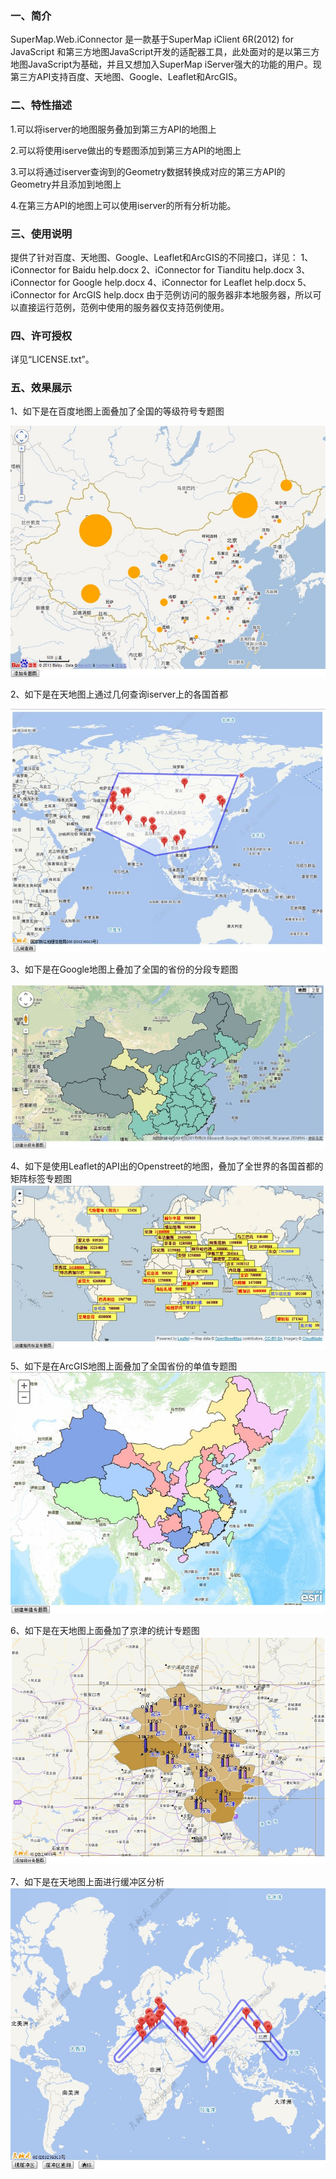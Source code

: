 ### 一、简介

SuperMap.Web.iConnector 是一款基于SuperMap iClient 6R(2012) for JavaScript 和第三方地图JavaScript开发的适配器工具，此处面对的是以第三方地图JavaScript为基础，并且又想加入SuperMap iServer强大的功能的用户。现第三方API支持百度、天地图、Google、Leaflet和ArcGIS。

### 二、特性描述

1.可以将iserver的地图服务叠加到第三方API的地图上

2.可以将使用iserve做出的专题图添加到第三方API的地图上

3.可以将通过iserver查询到的Geometry数据转换成对应的第三方API的Geometry并且添加到地图上

4.在第三方API的地图上可以使用iserver的所有分析功能。


### 三、使用说明

提供了针对百度、天地图、Google、Leaflet和ArcGIS的不同接口，详见：
1、iConnector for Baidu help.docx
2、iConnector for Tianditu help.docx
3、iConnector for Google help.docx
4、iConnector for Leaflet help.docx
5、iConnector for ArcGIS help.docx
由于范例访问的服务器非本地服务器，所以可以直接运行范例，范例中使用的服务器仅支持范例使用。

### 四、许可授权

详见“LICENSE.txt”。

### 五、效果展示

1、如下是在百度地图上面叠加了全国的等级符号专题图

![original_THmC_4b6f000174941190](images/overlyingThemeGraduatedSymbolToBaidu.jpg)

2、如下是在天地图上通过几何查询iserver上的各国首都

![original_THmC_4b6f000174941190](images/transferSuperMapPoint_Tianditu.jpg)

3、如下是在Google地图上叠加了全国的省份的分段专题图

![original_THmC_4b6f000174941190](images/overlyingThemeRangeToGoogle.jpg)

4、如下是使用Leaflet的API出的Openstreet的地图，叠加了全世界的各国首都的矩阵标签专题图
![original_THmC_4b6f000174941190](images/overlyingThemeLabelToOpenStreetMap.jpg)

5、如下是在ArcGIS地图上面叠加了全国省份的单值专题图
![original_THmC_4b6f000174941190](images/overlyingThemeUniqueToArcGIS.jpg)

6、如下是在天地图上面叠加了京津的统计专题图
![original_THmC_4b6f000174941190](images/overlyingThemeGraphToTianditu.jpg)

7、如下是在天地图上面进行缓冲区分析
![original_THmC_4b6f000174941190](images/bufferQuery_Tianditu.jpg)




